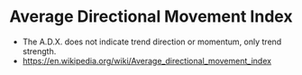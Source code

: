 # Average Directional Movement Index

* The A.D.X. does not indicate trend direction or momentum, only trend strength.
* https://en.wikipedia.org/wiki/Average_directional_movement_index
